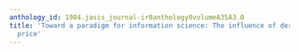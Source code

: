 ```yaml
---
anthology_id: 1984.jasis_journal-ir0anthology0volumeA35A3.0
title: 'Toward a paradigm for information science: The influence of derek de solla
  price'
---
```

